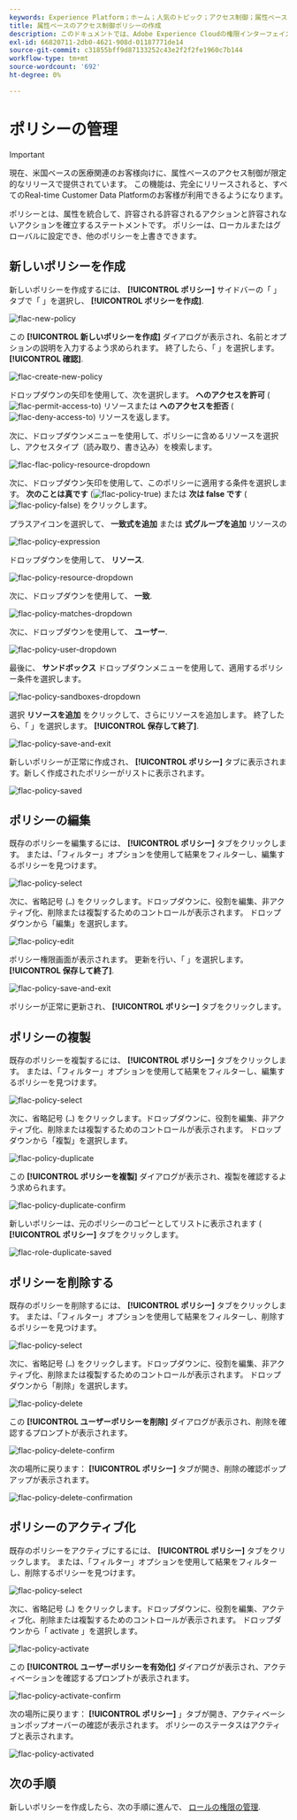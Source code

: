 ```yaml
---
keywords: Experience Platform；ホーム；人気のトピック；アクセス制御；属性ベースのアクセス制御；ABAC
title: 属性ベースのアクセス制御ポリシーの作成
description: このドキュメントでは、Adobe Experience Cloudの権限インターフェイスを使用してポリシーを管理する方法について説明します
exl-id: 66820711-2db0-4621-908d-01187771de14
source-git-commit: c31855bff9d87133252c43e2f2f2fe1960c7b144
workflow-type: tm+mt
source-wordcount: '692'
ht-degree: 0%

---
```


# ポリシーの管理

>[!IMPORTANT]
>
>現在、米国ベースの医療関連のお客様向けに、属性ベースのアクセス制御が限定的なリリースで提供されています。 この機能は、完全にリリースされると、すべてのReal-time Customer Data Platformのお客様が利用できるようになります。

ポリシーとは、属性を統合して、許容される許容されるアクションと許容されないアクションを確立するステートメントです。 ポリシーは、ローカルまたはグローバルに設定でき、他のポリシーを上書きできます。

## 新しいポリシーを作成

新しいポリシーを作成するには、 **[!UICONTROL ポリシー]** サイドバーの「 」タブで「 」を選択し、 **[!UICONTROL ポリシーを作成]**.

![flac-new-policy](../../images/flac-ui/flac-new-policy.png)

この **[!UICONTROL 新しいポリシーを作成]** ダイアログが表示され、名前とオプションの説明を入力するよう求められます。 終了したら、「 」を選択します。 **[!UICONTROL 確認]**.

![flac-create-new-policy](../../images/flac-ui/flac-create-new-policy.png)

ドロップダウンの矢印を使用して、次を選択します。 **へのアクセスを許可** (![flac-permit-access-to](../../images/flac-ui/flac-permit-access-to.png)) リソースまたは **へのアクセスを拒否** (![flac-deny-access-to](../../images/flac-ui/flac-deny-access-to.png)) リソースを返します。

次に、ドロップダウンメニューを使用して、ポリシーに含めるリソースを選択し、アクセスタイプ（読み取り、書き込み）を検索します。

![flac-flac-policy-resource-dropdown](../../images/flac-ui/flac-policy-resource-dropdown.png)

次に、ドロップダウン矢印を使用して、このポリシーに適用する条件を選択します。 **次のことは真です** (![flac-policy-true](../../images/flac-ui/flac-policy-true.png)) または **次は false です** (![flac-policy-false](../../images/flac-ui/flac-policy-false.png)) をクリックします。

プラスアイコンを選択して、 **一致式を追加** または **式グループを追加** リソースの

![flac-policy-expression](../../images/flac-ui/flac-policy-expression.png)

ドロップダウンを使用して、 **リソース**.

![flac-policy-resource-dropdown](../../images/flac-ui/flac-policy-resource-dropdown.png)

次に、ドロップダウンを使用して、 **一致**.

![flac-policy-matches-dropdown](../../images/flac-ui/flac-policy-matches-dropdown.png)

次に、ドロップダウンを使用して、 **ユーザー**.

![flac-policy-user-dropdown](../../images/flac-ui/flac-policy-user-dropdown.png)

最後に、 **サンドボックス** ドロップダウンメニューを使用して、適用するポリシー条件を選択します。

![flac-policy-sandboxes-dropdown](../../images/flac-ui/flac-policy-sandboxes-dropdown.png)

選択 **リソースを追加** をクリックして、さらにリソースを追加します。 終了したら、「 」を選択します。 **[!UICONTROL 保存して終了]**.

![flac-policy-save-and-exit](../../images/flac-ui/flac-policy-save-and-exit.png)

新しいポリシーが正常に作成され、 **[!UICONTROL ポリシー]** タブに表示されます。新しく作成されたポリシーがリストに表示されます。

![flac-policy-saved](../../images/flac-ui/flac-policy-saved.png)

## ポリシーの編集

既存のポリシーを編集するには、 **[!UICONTROL ポリシー]** タブをクリックします。 または、「フィルター」オプションを使用して結果をフィルターし、編集するポリシーを見つけます。

![flac-policy-select](../../images/flac-ui/flac-policy-select.png)

次に、省略記号 (`…`) をクリックします。ドロップダウンに、役割を編集、非アクティブ化、削除または複製するためのコントロールが表示されます。 ドロップダウンから「編集」を選択します。

![flac-policy-edit](../../images/flac-ui/flac-policy-edit.png)

ポリシー権限画面が表示されます。 更新を行い、「 」を選択します。 **[!UICONTROL 保存して終了]**.

![flac-policy-save-and-exit](../../images/flac-ui/flac-policy-save-and-exit.png)

ポリシーが正常に更新され、 **[!UICONTROL ポリシー]** タブをクリックします。

## ポリシーの複製

既存のポリシーを複製するには、 **[!UICONTROL ポリシー]** タブをクリックします。 または、「フィルター」オプションを使用して結果をフィルターし、編集するポリシーを見つけます。

![flac-policy-select](../../images/flac-ui/flac-policy-select.png)

次に、省略記号 (`…`) をクリックします。ドロップダウンに、役割を編集、非アクティブ化、削除または複製するためのコントロールが表示されます。 ドロップダウンから「複製」を選択します。

![flac-policy-duplicate](../../images/flac-ui/flac-policy-duplicate.png)

この **[!UICONTROL ポリシーを複製]** ダイアログが表示され、複製を確認するよう求められます。

![flac-policy-duplicate-confirm](../../images/flac-ui/flac-duplicate-confirm.png)

新しいポリシーは、元のポリシーのコピーとしてリストに表示されます ( **[!UICONTROL ポリシー]** タブをクリックします。

![flac-role-duplicate-saved](../../images/flac-ui/flac-role-duplicate-saved.png)

## ポリシーを削除する

既存のポリシーを削除するには、 **[!UICONTROL ポリシー]** タブをクリックします。 または、「フィルター」オプションを使用して結果をフィルターし、削除するポリシーを見つけます。

![flac-policy-select](../../images/flac-ui/flac-policy-select.png)

次に、省略記号 (`…`) をクリックします。ドロップダウンに、役割を編集、非アクティブ化、削除または複製するためのコントロールが表示されます。 ドロップダウンから「削除」を選択します。

![flac-policy-delete](../../images/flac-ui/flac-policy-delete.png)

この **[!UICONTROL ユーザーポリシーを削除]** ダイアログが表示され、削除を確認するプロンプトが表示されます。

![flac-policy-delete-confirm](../../images/flac-ui/flac-policy-delete-confirm.png)

次の場所に戻ります： **[!UICONTROL ポリシー]** タブが開き、削除の確認ポップアップが表示されます。

![flac-policy-delete-confirmation](../../images/flac-ui/flac-policy-delete-confirmation.png)

## ポリシーのアクティブ化

既存のポリシーをアクティブにするには、 **[!UICONTROL ポリシー]** タブをクリックします。 または、「フィルター」オプションを使用して結果をフィルターし、削除するポリシーを見つけます。

![flac-policy-select](../../images/flac-ui/flac-policy-select.png)

次に、省略記号 (`…`) をクリックします。ドロップダウンに、役割を編集、アクティブ化、削除または複製するためのコントロールが表示されます。 ドロップダウンから「 activate 」を選択します。

![flac-policy-activate](../../images/flac-ui/flac-policy-delete.png)

この **[!UICONTROL ユーザーポリシーを有効化]** ダイアログが表示され、アクティベーションを確認するプロンプトが表示されます。

![flac-policy-activate-confirm](../../images/flac-ui/flac-policy-activate-confirm.png)

次の場所に戻ります： **[!UICONTROL ポリシー]** 」タブが開き、アクティベーションポップオーバーの確認が表示されます。 ポリシーのステータスはアクティブと表示されます。

![flac-policy-activated](../../images/flac-ui/flac-policy-activated.png)

## 次の手順

新しいポリシーを作成したら、次の手順に進んで、 [ロールの権限の管理](permissions.md).
